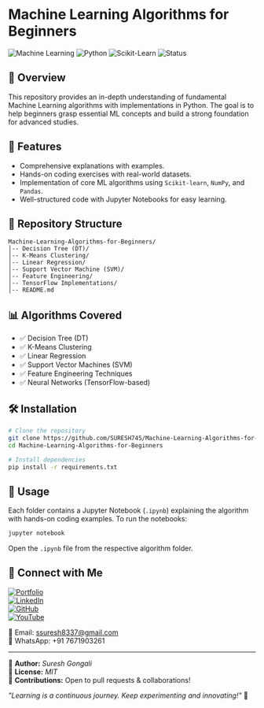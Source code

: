 # Machine Learning Algorithms for Beginners

![Machine Learning](https://img.shields.io/badge/Machine%20Learning-Beginner%20to%20Advanced-blue)
![Python](https://img.shields.io/badge/Python-3.12-blue)
![Scikit-Learn](https://img.shields.io/badge/Scikit--Learn-0.24-orange)
![Status](https://img.shields.io/badge/Status-Active-green)

## 📌 Overview
This repository provides an in-depth understanding of fundamental Machine Learning algorithms with implementations in Python. The goal is to help beginners grasp essential ML concepts and build a strong foundation for advanced studies.

## 🚀 Features
- Comprehensive explanations with examples.
- Hands-on coding exercises with real-world datasets.
- Implementation of core ML algorithms using `Scikit-learn`, `NumPy`, and `Pandas`.
- Well-structured code with Jupyter Notebooks for easy learning.

## 📂 Repository Structure
```
Machine-Learning-Algorithms-for-Beginners/
│-- Decision Tree (DT)/
│-- K-Means Clustering/
│-- Linear Regression/
│-- Support Vector Machine (SVM)/
│-- Feature Engineering/
│-- TensorFlow Implementations/
│-- README.md
```

## 📊 Algorithms Covered
- ✅ Decision Tree (DT)
- ✅ K-Means Clustering
- ✅ Linear Regression
- ✅ Support Vector Machines (SVM)
- ✅ Feature Engineering Techniques
- ✅ Neural Networks (TensorFlow-based)

## 🛠️ Installation
```bash
# Clone the repository
git clone https://github.com/SURESH745/Machine-Learning-Algorithms-for-Beginners.git
cd Machine-Learning-Algorithms-for-Beginners

# Install dependencies
pip install -r requirements.txt
```

## 📖 Usage
Each folder contains a Jupyter Notebook (`.ipynb`) explaining the algorithm with hands-on coding examples. To run the notebooks:
```bash
jupyter notebook
```
Open the `.ipynb` file from the respective algorithm folder.

## 🔗 Connect with Me
[![Portfolio](https://img.shields.io/badge/Portfolio-sureshgongali.netlify.app-darkgreen?style=for-the-badge)](https://sureshgongali.netlify.app/)  
[![LinkedIn](https://img.shields.io/badge/LinkedIn-Connect-blue?style=for-the-badge&logo=linkedin)](https://www.linkedin.com/in/sureshgongali/)  
[![GitHub](https://img.shields.io/badge/GitHub-Follow-black?style=for-the-badge&logo=github)](https://github.com/SURESH745)  
[![YouTube](https://img.shields.io/badge/YouTube-Subscribe-red?style=for-the-badge&logo=youtube)](https://youtube.com/@sureshgongaliinnovations)  

📧 Email: ssuresh8337@gmail.com  
📱 WhatsApp: +91 7671903261  

---

🔹 **Author:** *Suresh Gongali*  
🔹 **License:** *MIT*  
🔹 **Contributions:** Open to pull requests & collaborations!  

*"Learning is a continuous journey. Keep experimenting and innovating!"* 🚀
